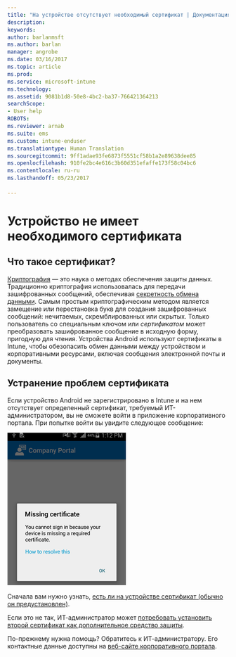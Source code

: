 ```yaml
---
title: "На устройстве отсутствует необходимый сертификат | Документация Майкрософт"
description: 
keywords: 
author: barlanmsft
ms.author: barlan
manager: angrobe
ms.date: 03/16/2017
ms.topic: article
ms.prod: 
ms.service: microsoft-intune
ms.technology: 
ms.assetid: 9081b1d8-50e8-4bc2-ba37-766421364213
searchScope:
- User help
ROBOTS: 
ms.reviewer: arnab
ms.suite: ems
ms.custom: intune-enduser
ms.translationtype: Human Translation
ms.sourcegitcommit: 9ff1adae93fe6873f5551cf58b1a2e89638dee85
ms.openlocfilehash: 910fe2bc4e616c3b60d351efaffe173f58c04bc6
ms.contentlocale: ru-ru
ms.lasthandoff: 05/23/2017

---
```



# <a name="your-device-is-missing-a-required-certificate"></a>Устройство не имеет необходимого сертификата

## <a name="whats-a-certificate"></a>Что такое сертификат?

[Криптография](https://technet.microsoft.com/library/cc962030.aspx) — это наука о методах обеспечения защиты данных. Традиционно криптография использовалась для передачи зашифрованных сообщений, обеспечивая [секретность обмена данными](https://technet.microsoft.com/library/cc962019.aspx). Самым простым криптографическим методом является замещение или перестановка букв для создания зашифрованных сообщений: нечитаемых, скремблированных или скрытых. Только пользователь со специальным ключом или _сертификатом_ может преобразовать зашифрованное сообщение в исходную форму, пригодную для чтения. Устройства Android используют сертификаты в Intune, чтобы обезопасить обмен данными между устройством и корпоративными ресурсами, включая сообщения электронной почты и документы.

## <a name="fixing-certificate-issues"></a>Устранение проблем сертификата

Если устройство Android не зарегистрировано в Intune и на нем отсутствует определенный сертификат, требуемый ИТ-администратором, вы не сможете войти в приложение корпоративного портала. При попытке войти вы увидите следующее сообщение:

![screenshot-error-message-about-missing-certificate](./media/andr-cert_install-1-cert_missing.png)

Сначала вам нужно узнать, [есть ли на устройстве сертификат (обычно он предустановлен)](your-device-is-missing-a-preinstalled-certificate-android.md).

Если это не так, ИТ-администратор может [потребовать установить второй сертификат как дополнительное средство защиты](your-device-is-missing-an-IT-required-certificate-android.md).

По-прежнему нужна помощь? Обратитесь к ИТ-администратору. Его контактные данные доступны на [веб-сайте корпоративного портала](http://portal.manage.microsoft.com).


